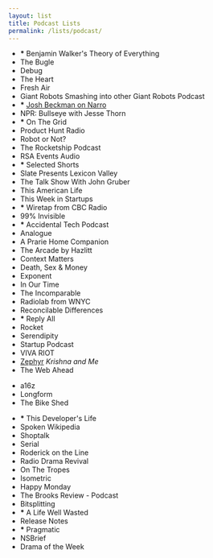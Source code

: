 ```yaml
---
layout: list
title: Podcast Lists
permalink: /lists/podcast/
---
```


- __*__ Benjamin Walker's Theory of Everything
- The Bugle
- Debug
- The Heart
- Fresh Air
- Giant Robots Smashing into other Giant Robots Podcast
- __*__ [Josh Beckman on Narro](http://narro.co)
- NPR: Bullseye with Jesse Thorn
- __*__ On The Grid
- Product Hunt Radio
- Robot or Not?
- The Rocketship Podcast
- RSA Events Audio
- __*__ Selected Shorts
- Slate Presents Lexicon Valley
- The Talk Show With John Gruber
- This American Life
- This Week in Startups
- __*__ Wiretap from CBC Radio
- 99% Invisible
- __*__ Accidental Tech Podcast
- Analogue
- A Prarie Home Companion
- The Arcade by Hazlitt
- Context Matters
- Death, Sex & Money
- Exponent
- In Our Time
- The Incomparable
- Radiolab from WNYC
- Reconcilable Differences
- __*__ Reply All
- Rocket
- Serendipity
- Startup Podcast
- VIVA RIOT
- [Zephyr](https://soundcloud.com/zephyrpodcast) _Krishna and Me_
- The Web Ahead

<!--two items:-->

- a16z
- Longform
- The Bike Shed

<!--two items:-->
- __*__ This Developer's Life
- Spoken Wikipedia
- Shoptalk
- Serial
- Roderick on the Line
- Radio Drama Revival
- On The Tropes
- Isometric
- Happy Monday
- The Brooks Review - Podcast
- Bitsplitting
- __*__ A Life Well Wasted
- Release Notes
- __*__ Pragmatic
- NSBrief
- Drama of the Week
